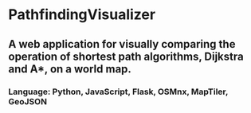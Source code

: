 # **PathfindingVisualizer**
## A web application for visually comparing the operation of shortest path algorithms, Dijkstra and A*, on a world map.
### Language: Python, JavaScript, Flask, OSMnx, MapTiler, GeoJSON
